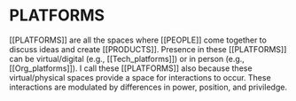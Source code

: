 # PLATFORMS 
 [[PLATFORMS]]  are all the spaces where [[PEOPLE]] come together to discuss ideas and create [[PRODUCTS]]. Presence in these [[PLATFORMS]] can be virtual/digital (e.g., [[Tech_platforms]]) or in person (e.g., [[Org_platforms]]). I call these [[PLATFORMS]] also because these virtual/physical spaces provide a space for interactions  to occur. These interactions are modulated by differences in power, position, and priviledge. 

 
